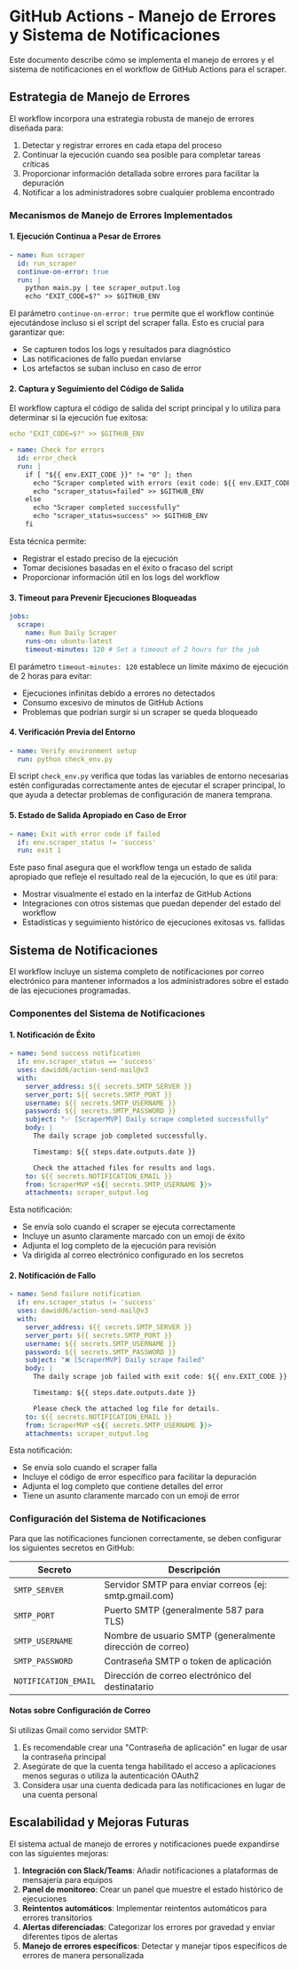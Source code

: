 # GitHub Actions - Manejo de Errores y Sistema de Notificaciones

Este documento describe cómo se implementa el manejo de errores y el sistema de notificaciones en el workflow de GitHub Actions para el scraper.

## Estrategia de Manejo de Errores

El workflow incorpora una estrategia robusta de manejo de errores diseñada para:

1. Detectar y registrar errores en cada etapa del proceso
2. Continuar la ejecución cuando sea posible para completar tareas críticas
3. Proporcionar información detallada sobre errores para facilitar la depuración
4. Notificar a los administradores sobre cualquier problema encontrado

### Mecanismos de Manejo de Errores Implementados

#### 1. Ejecución Continua a Pesar de Errores

```yaml
- name: Run scraper
  id: run_scraper
  continue-on-error: true
  run: |
    python main.py | tee scraper_output.log
    echo "EXIT_CODE=$?" >> $GITHUB_ENV
```

El parámetro `continue-on-error: true` permite que el workflow continúe ejecutándose incluso si el script del scraper falla. Esto es crucial para garantizar que:

- Se capturen todos los logs y resultados para diagnóstico
- Las notificaciones de fallo puedan enviarse
- Los artefactos se suban incluso en caso de error

#### 2. Captura y Seguimiento del Código de Salida

El workflow captura el código de salida del script principal y lo utiliza para determinar si la ejecución fue exitosa:

```yaml
echo "EXIT_CODE=$?" >> $GITHUB_ENV

- name: Check for errors
  id: error_check
  run: |
    if [ "${{ env.EXIT_CODE }}" != "0" ]; then
      echo "Scraper completed with errors (exit code: ${{ env.EXIT_CODE }})"
      echo "scraper_status=failed" >> $GITHUB_ENV
    else
      echo "Scraper completed successfully"
      echo "scraper_status=success" >> $GITHUB_ENV
    fi
```

Esta técnica permite:

- Registrar el estado preciso de la ejecución
- Tomar decisiones basadas en el éxito o fracaso del script
- Proporcionar información útil en los logs del workflow

#### 3. Timeout para Prevenir Ejecuciones Bloqueadas

```yaml
jobs:
  scrape:
    name: Run Daily Scraper
    runs-on: ubuntu-latest
    timeout-minutes: 120 # Set a timeout of 2 hours for the job
```

El parámetro `timeout-minutes: 120` establece un límite máximo de ejecución de 2 horas para evitar:

- Ejecuciones infinitas debido a errores no detectados
- Consumo excesivo de minutos de GitHub Actions
- Problemas que podrían surgir si un scraper se queda bloqueado

#### 4. Verificación Previa del Entorno

```yaml
- name: Verify environment setup
  run: python check_env.py
```

El script `check_env.py` verifica que todas las variables de entorno necesarias estén configuradas correctamente antes de ejecutar el scraper principal, lo que ayuda a detectar problemas de configuración de manera temprana.

#### 5. Estado de Salida Apropiado en Caso de Error

```yaml
- name: Exit with error code if failed
  if: env.scraper_status != 'success'
  run: exit 1
```

Este paso final asegura que el workflow tenga un estado de salida apropiado que refleje el resultado real de la ejecución, lo que es útil para:

- Mostrar visualmente el estado en la interfaz de GitHub Actions
- Integraciones con otros sistemas que puedan depender del estado del workflow
- Estadísticas y seguimiento histórico de ejecuciones exitosas vs. fallidas

## Sistema de Notificaciones

El workflow incluye un sistema completo de notificaciones por correo electrónico para mantener informados a los administradores sobre el estado de las ejecuciones programadas.

### Componentes del Sistema de Notificaciones

#### 1. Notificación de Éxito

```yaml
- name: Send success notification
  if: env.scraper_status == 'success'
  uses: dawidd6/action-send-mail@v3
  with:
    server_address: ${{ secrets.SMTP_SERVER }}
    server_port: ${{ secrets.SMTP_PORT }}
    username: ${{ secrets.SMTP_USERNAME }}
    password: ${{ secrets.SMTP_PASSWORD }}
    subject: "✅ [ScraperMVP] Daily scrape completed successfully"
    body: |
      The daily scrape job completed successfully.

      Timestamp: ${{ steps.date.outputs.date }}

      Check the attached files for results and logs.
    to: ${{ secrets.NOTIFICATION_EMAIL }}
    from: ScraperMVP <${{ secrets.SMTP_USERNAME }}>
    attachments: scraper_output.log
```

Esta notificación:

- Se envía solo cuando el scraper se ejecuta correctamente
- Incluye un asunto claramente marcado con un emoji de éxito
- Adjunta el log completo de la ejecución para revisión
- Va dirigida al correo electrónico configurado en los secretos

#### 2. Notificación de Fallo

```yaml
- name: Send failure notification
  if: env.scraper_status != 'success'
  uses: dawidd6/action-send-mail@v3
  with:
    server_address: ${{ secrets.SMTP_SERVER }}
    server_port: ${{ secrets.SMTP_PORT }}
    username: ${{ secrets.SMTP_USERNAME }}
    password: ${{ secrets.SMTP_PASSWORD }}
    subject: "❌ [ScraperMVP] Daily scrape failed"
    body: |
      The daily scrape job failed with exit code: ${{ env.EXIT_CODE }}

      Timestamp: ${{ steps.date.outputs.date }}

      Please check the attached log file for details.
    to: ${{ secrets.NOTIFICATION_EMAIL }}
    from: ScraperMVP <${{ secrets.SMTP_USERNAME }}>
    attachments: scraper_output.log
```

Esta notificación:

- Se envía solo cuando el scraper falla
- Incluye el código de error específico para facilitar la depuración
- Adjunta el log completo que contiene detalles del error
- Tiene un asunto claramente marcado con un emoji de error

### Configuración del Sistema de Notificaciones

Para que las notificaciones funcionen correctamente, se deben configurar los siguientes secretos en GitHub:

| Secreto              | Descripción                                               |
| -------------------- | --------------------------------------------------------- |
| `SMTP_SERVER`        | Servidor SMTP para enviar correos (ej: smtp.gmail.com)    |
| `SMTP_PORT`          | Puerto SMTP (generalmente 587 para TLS)                   |
| `SMTP_USERNAME`      | Nombre de usuario SMTP (generalmente dirección de correo) |
| `SMTP_PASSWORD`      | Contraseña SMTP o token de aplicación                     |
| `NOTIFICATION_EMAIL` | Dirección de correo electrónico del destinatario          |

#### Notas sobre Configuración de Correo

Si utilizas Gmail como servidor SMTP:

1. Es recomendable crear una "Contraseña de aplicación" en lugar de usar la contraseña principal
2. Asegúrate de que la cuenta tenga habilitado el acceso a aplicaciones menos seguras o utiliza la autenticación OAuth2
3. Considera usar una cuenta dedicada para las notificaciones en lugar de una cuenta personal

## Escalabilidad y Mejoras Futuras

El sistema actual de manejo de errores y notificaciones puede expandirse con las siguientes mejoras:

1. **Integración con Slack/Teams**: Añadir notificaciones a plataformas de mensajería para equipos
2. **Panel de monitoreo**: Crear un panel que muestre el estado histórico de ejecuciones
3. **Reintentos automáticos**: Implementar reintentos automáticos para errores transitorios
4. **Alertas diferenciadas**: Categorizar los errores por gravedad y enviar diferentes tipos de alertas
5. **Manejo de errores específicos**: Detectar y manejar tipos específicos de errores de manera personalizada
